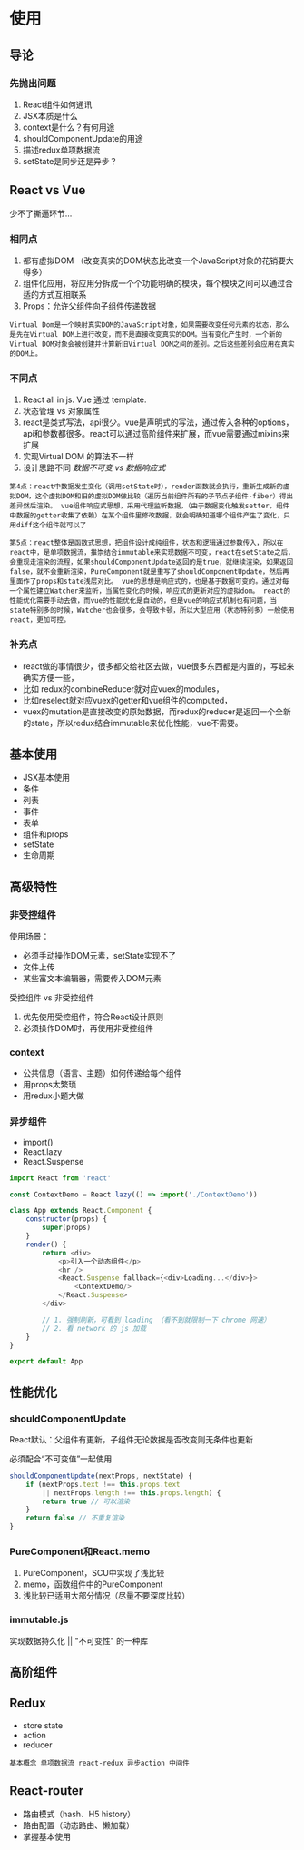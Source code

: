 # 使用

## 导论

### 先抛出问题

1. React组件如何通讯
2. JSX本质是什么
3. context是什么？有何用途
4. shouldComponentUpdate的用途
5. 描述redux单项数据流
6. setState是同步还是异步？

## React vs Vue

少不了撕逼环节...

### 相同点

1. 都有虚拟DOM （改变真实的DOM状态比改变一个JavaScript对象的花销要大得多）
2. 组件化应用，将应用分拆成一个个功能明确的模块，每个模块之间可以通过合适的方式互相联系
3. Props：允许父组件向子组件传递数据

`Virtual Dom是一个映射真实DOM的JavaScript对象，如果需要改变任何元素的状态，那么是先在Virtual DOM上进行改变，而不是直接改变真实的DOM。当有变化产生时，一个新的Virtual DOM对象会被创建并计算新旧Virtual DOM之间的差别。之后这些差别会应用在真实的DOM上。`

### 不同点

1. React all in js. Vue 通过 template.
2. 状态管理 vs  对象属性
3. react是类式写法，api很少。vue是声明式的写法，通过传入各种的options，api和参数都很多。react可以通过高阶组件来扩展，而vue需要通过mixins来扩展
4. 实现Virtual  DOM 的算法不一样
5. 设计思路不同 *数据不可变 vs 数据响应式*

`第4点：react中数据发生变化（调用setState时），render函数就会执行，重新生成新的虚拟DOM，这个虚拟DOM和旧的虚拟DOM做比较（遍历当前组件所有的子节点子组件-fiber）得出差异然后渲染。
vue组件响应式思想，采用代理监听数据，（由于数据变化触发setter，组件中数据的getter收集了依赖）在某个组件里修改数据，就会明确知道哪个组件产生了变化，只用diff这个组件就可以了`  

`第5点：react整体是函数式思想，把组件设计成纯组件，状态和逻辑通过参数传入，所以在react中，是单项数据流，推崇结合immutable来实现数据不可变，react在setState之后，会重现走渲染的流程，如果shouldComponentUpdate返回的是true，就继续渲染，如果返回false，就不会重新渲染，PureComponent就是重写了shouldComponentUpdate，然后再里面作了props和state浅层对比。
vue的思想是响应式的，也是基于数据可变的。通过对每一个属性建立Watcher来监听，当属性变化的时候，响应式的更新对应的虚拟dom。
react的性能优化需要手动去做，而vue的性能优化是自动的，但是vue的响应式机制也有问题，当state特别多的时候，Watcher也会很多，会导致卡顿，所以大型应用（状态特别多）一般使用react，更加可控。`

### 补充点

* react做的事情很少，很多都交给社区去做，vue很多东西都是内置的，写起来确实方便一些，
* 比如 redux的combineReducer就对应vuex的modules，
* 比如reselect就对应vuex的getter和vue组件的computed，
* vuex的mutation是直接改变的原始数据，而redux的reducer是返回一个全新的state，所以redux结合immutable来优化性能，vue不需要。

## 基本使用

* JSX基本使用
* 条件
* 列表
* 事件
* 表单
* 组件和props
* setState
* 生命周期

## 高级特性

### 非受控组件

使用场景：
* 必须手动操作DOM元素，setState实现不了
* 文件上传
* 某些富文本编辑器，需要传入DOM元素

受控组件 vs 非受控组件

1. 优先使用受控组件，符合React设计原则
2. 必须操作DOM时，再使用非受控组件

### context

* 公共信息（语言、主题）如何传递给每个组件
* 用props太繁琐
* 用redux小题大做

### 异步组件

* import()
* React.lazy
* React.Suspense

```js 
import React from 'react'

const ContextDemo = React.lazy(() => import('./ContextDemo'))

class App extends React.Component {
    constructor(props) {
        super(props)
    }
    render() {
        return <div>
            <p>引入一个动态组件</p>
            <hr />
            <React.Suspense fallback={<div>Loading...</div>}>
                <ContextDemo/>
            </React.Suspense>
        </div>

        // 1. 强制刷新，可看到 loading （看不到就限制一下 chrome 网速）
        // 2. 看 network 的 js 加载
    }
}

export default App
```

## 性能优化

### shouldComponentUpdate

React默认：父组件有更新，子组件无论数据是否改变则无条件也更新

必须配合“不可变值”一起使用

```js
shouldComponentUpdate(nextProps, nextState) {
    if (nextProps.text !== this.props.text
        || nextProps.length !== this.props.length) {
        return true // 可以渲染
    }
    return false // 不重复渲染
}
```

### PureComponent和React.memo

1. PureComponent，SCU中实现了浅比较
2. memo，函数组件中的PureComponent
3. 浅比较已适用大部分情况（尽量不要深度比较）
    
### immutable.js

实现数据持久化 || "不可变性" 的一种库


## 高阶组件

## Redux

* store state
* action
* reducer

`基本概念 单项数据流 react-redux 异步action 中间件`

## React-router

* 路由模式（hash、H5 history）
* 路由配置（动态路由、懒加载）
* 掌握基本使用

